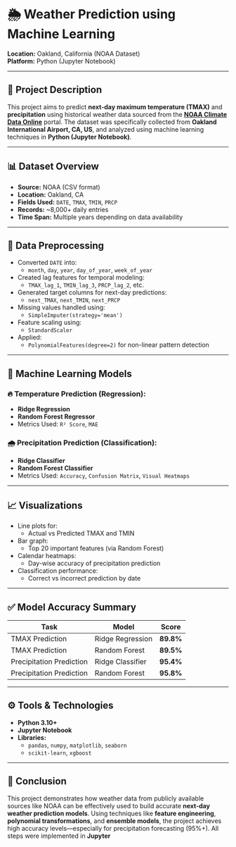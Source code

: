 # 🌦️ Weather Prediction using Machine Learning  
**Location:** Oakland, California (NOAA Dataset)  
**Platform:** Python (Jupyter Notebook)  

---

## 📌 Project Description

This project aims to predict **next-day maximum temperature (TMAX)** and **precipitation** using historical weather data sourced from the **[NOAA Climate Data Online](https://www.ncei.noaa.gov/cdo-web/)** portal. The dataset was specifically collected from **Oakland International Airport, CA, US**, and analyzed using machine learning techniques in **Python (Jupyter Notebook)**.

---

## 📊 Dataset Overview

- **Source:** NOAA (CSV format)
- **Location:** Oakland, CA
- **Fields Used:** `DATE`, `TMAX`, `TMIN`, `PRCP`
- **Records:** ~8,000+ daily entries
- **Time Span:** Multiple years depending on data availability

---

## 🧹 Data Preprocessing

- Converted `DATE` into:
  - `month`, `day`, `year`, `day_of_year`, `week_of_year`
- Created lag features for temporal modeling:
  - `TMAX_lag_1`, `TMIN_lag_3`, `PRCP_lag_2`, etc.
- Generated target columns for next-day predictions:
  - `next_TMAX`, `next_TMIN`, `next_PRCP`
- Missing values handled using:
  - `SimpleImputer(strategy='mean')`
- Feature scaling using:
  - `StandardScaler`
- Applied:
  - `PolynomialFeatures(degree=2)` for non-linear pattern detection

---

## 🤖 Machine Learning Models

### 🔥 Temperature Prediction (Regression):
- **Ridge Regression**
- **Random Forest Regressor**
- Metrics Used: `R² Score`, `MAE`

### 🌧️ Precipitation Prediction (Classification):
- **Ridge Classifier**
- **Random Forest Classifier**
- Metrics Used: `Accuracy`, `Confusion Matrix`, `Visual Heatmaps`

---

## 📈 Visualizations

- Line plots for:
  - Actual vs Predicted TMAX and TMIN
- Bar graph:
  - Top 20 important features (via Random Forest)
- Calendar heatmaps:
  - Day-wise accuracy of precipitation prediction
- Classification performance:
  - Correct vs incorrect prediction by date

---

## ✅ Model Accuracy Summary

| Task                     | Model               | Score         |
|--------------------------|---------------------|---------------|
| TMAX Prediction          | Ridge Regression    | **89.8%**     |
| TMAX Prediction          | Random Forest       | **89.5%**     |
| Precipitation Prediction | Ridge Classifier    | **95.4%**     |
| Precipitation Prediction | Random Forest       | **95.8%**     |

---

## ⚙️ Tools & Technologies

- **Python 3.10+**
- **Jupyter Notebook**
- **Libraries:**
  - `pandas`, `numpy`, `matplotlib`, `seaborn`
  - `scikit-learn`, `xgboost`

---

## 🏁 Conclusion

This project demonstrates how weather data from publicly available sources like NOAA can be effectively used to build accurate **next-day weather prediction models**. Using techniques like **feature engineering**, **polynomial transformations**, and **ensemble models**, the project achieves high accuracy levels—especially for precipitation forecasting (95%+). All steps were implemented in **Jupyter**
